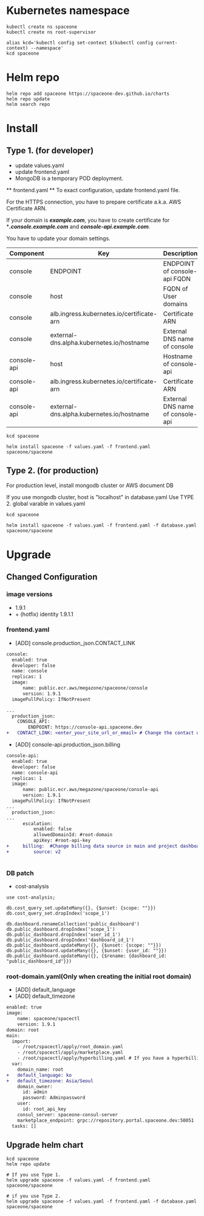 # Kubernetes namespace

~~~
kubectl create ns spaceone
kubectl create ns root-supervisor

alias kcd='kubectl config set-context $(kubectl config current-context) --namespace'
kcd spaceone
~~~

# Helm repo

~~~
helm repo add spaceone https://spaceone-dev.github.io/charts
helm repo update
helm search repo
~~~

# Install

## Type 1. (for developer)
* update values.yaml
* update frontend.yaml
* MongoDB is a temporary POD deployment.

** frontend.yaml **
To exact configuration, update frontend.yaml file.

For the HTTPS connection, you have to prepare certificate a.k.a. AWS Certificate ARN.

If your domain is ***example.com***, you have to create certificate for ****.console.example.com*** and ***console-api.example.com***.


You have to update your domain settings.

| Component |	Key 				| Description |
| --- 		| --- 				| --- |
| console	| ENDPOINT 			| ENDPOINT of console-api FQDN |
| console	| host				| FQDN of User domains |
| console	| alb.ingress.kubernetes.io/certificate-arn |  Certificate ARN |
| console 	| external-dns.alpha.kubernetes.io/hostname | External DNS name of console	|
| console-api	| host				| Hostname of console-api |
| console-api	| alb.ingress.kubernetes.io/certificate-arn |  Certificate ARN |
| console-api	| external-dns.alpha.kubernetes.io/hostname | External DNS name of console-api	|

~~~
kcd spaceone

helm install spaceone -f values.yaml -f frontend.yaml spaceone/spaceone

~~~


## Type 2. (for production)

For production level, install mongodb cluster or AWS document DB

If you use mongodb cluster,
host is "localhost" in database.yaml
Use TYPE 2. global varable in values.yaml

~~~
kcd spaceone

helm install spaceone -f values.yaml -f frontend.yaml -f database.yaml spaceone/spaceone

~~~


# Upgrade
## Changed Configuration
### image versions
- 1.9.1
- \+ (hotfix) identity 1.9.1.1

### frontend.yaml
- [ADD] console.production_json.CONTACT_LINK
```diff
console:
  enabled: true
  developer: false
  name: console
  replicas: 1
  image:
      name: public.ecr.aws/megazone/spaceone/console
      version: 1.9.1
  imagePullPolicy: IfNotPresent

...
  production_json:
    CONSOLE_API:
        ENDPOINT: https://console-api.spaceone.dev
+   CONTACT_LINK: <enter_your_site_url_or_email> # Change the contact us link of sign in page
```
- [ADD] console-api.production_json.billing
```diff
console-api:
  enabled: true
  developer: false
  name: console-api
  replicas: 1
  image:
      name: public.ecr.aws/megazone/spaceone/console-api
      version: 1.9.1
  imagePullPolicy: IfNotPresent
...
  production_json:
...
      escalation:
          enabled: false
          allowedDomainId: #root-domain
          apiKey: #root-api-key
+     billing:  #Change billing data source in main and project dashboards
+         source: v2
        
```

### DB patch
- cost-analysis
```
use cost-analysis;

db.cost_query_set.updateMany({}, {$unset: {scope: ""}})
db.cost_query_set.dropIndex('scope_1')

db.dashboard.renameCollection('public_dashboard')
db.public_dashboard.dropIndex('scope_1')
db.public_dashboard.dropIndex('user_id_1')
db.public_dashboard.dropIndex('dashboard_id_1')
db.public_dashboard.updateMany({}, {$unset: {scope: ""}})
db.public_dashboard.updateMany({}, {$unset: {user_id: ""}})
db.public_dashboard.updateMany({}, {$rename: {dashboard_id: "public_dashboard_id"}})
```

### root-domain.yaml(Only when creating the initial root domain)
- [ADD] default_language 
- [ADD] default_timezone
```diff
enabled: true
image:
    name: spaceone/spacectl
    version: 1.9.1
domain: root
main:
  import:
    - /root/spacectl/apply/root_domain.yaml 
    - /root/spacectl/apply/marketplace.yaml
    - /root/spacectl/apply/hyperbilling.yaml # If you have a hyperbilling account
  var:
    domain_name: root
+   default_language: ko
+   default_timezone: Asia/Seoul
    domain_owner:
      id: admin
      password: Adminpassword
    user:
      id: root_api_key
    consul_server: spaceone-consul-server
    marketplace_endpoint: grpc://repository.portal.spaceone.dev:50051
  tasks: []
```

## Upgrade helm chart

~~~
kcd spaceone
helm repo update

# If you use Type 1.
helm upgrade spaceone -f values.yaml -f frontend.yaml spaceone/spaceone

# if you use Type 2.
helm upgrade spaceone -f values.yaml -f frontend.yaml -f database.yaml spaceone/spaceone
~~~
